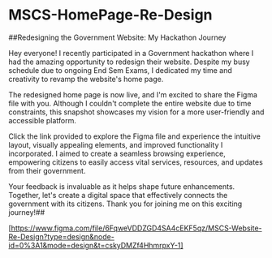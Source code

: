 # MSCS-HomePage-Re-Design

##Redesigning the Government Website: My Hackathon Journey

Hey everyone! I recently participated in a Government hackathon where I had the amazing opportunity to redesign their website. Despite my busy schedule due to ongoing End Sem Exams, I dedicated my time and creativity to revamp the website's home page.

The redesigned home page is now live, and I'm excited to share the Figma file with you. Although I couldn't complete the entire website due to time constraints, this snapshot showcases my vision for a more user-friendly and accessible platform.

Click the link provided to explore the Figma file and experience the intuitive layout, visually appealing elements, and improved functionality I incorporated. I aimed to create a seamless browsing experience, empowering citizens to easily access vital services, resources, and updates from their government.

Your feedback is invaluable as it helps shape future enhancements. Together, let's create a digital space that effectively connects the government with its citizens. Thank you for joining me on this exciting journey!##

[https://www.figma.com/file/6FqweVDDZGD4SA4cEKF5qz/MSCS-Website-Re-Design?type=design&node-id=0%3A1&mode=design&t=cskyDMZf4HhmrpxY-1]
